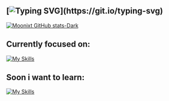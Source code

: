 ##  [![Typing SVG](https://readme-typing-svg.demolab.com?font=Fira+Code&pause=1000&color=00FF00&width=435&lines=No+matter+where+you+go%2C+;everybody's+connected.;The+body+exists+only+to%2C;verify+one's+own+existence.)](https://git.io/typing-svg)



[![Moonixt GitHub stats-Dark](https://github-readme-stats.vercel.app/api?username=moonixt&show_icons=true&theme=dark#gh-dark-mode-only)](https://github.com/anuraghazra/github-readme-stats#gh-dark-mode-only)

## Currently focused on:

[![My Skills](https://skillicons.dev/icons?i=typescript,nextjs,django,python,electron,js,react,tailwind,angular,nodejs,mongodb)](https://skillicons.dev)

## Soon i want to learn:

[![My Skills](https://skillicons.dev/icons?i=vue,cpp)](https://skillicons.dev)

